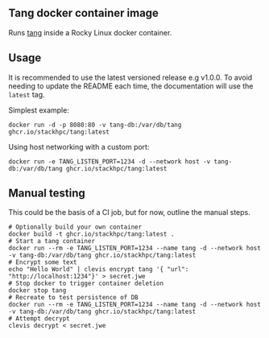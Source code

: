 ## Tang docker container image

Runs [tang](https://github.com/latchset/tang) inside a Rocky Linux docker container.

## Usage

It is recommended to use the latest versioned release e.g v1.0.0. To avoid needing to update the README
each time, the documentation will use the `latest` tag.

Simplest example:

```
docker run -d -p 8080:80 -v tang-db:/var/db/tang ghcr.io/stackhpc/tang:latest
```

Using host networking with a custom port:

```
docker run -e TANG_LISTEN_PORT=1234 -d --network host -v tang-db:/var/db/tang ghcr.io/stackhpc/tang:latest
```

## Manual testing

This could be the basis of a CI job, but for now, outline the manual steps.

```
# Optionally build your own container
docker build -t ghcr.io/stackhpc/tang:latest .
# Start a tang container
docker run --rm -e TANG_LISTEN_PORT=1234 --name tang -d --network host -v tang-db:/var/db/tang ghcr.io/stackhpc/tang:latest
# Encrypt some text
echo "Hello World" | clevis encrypt tang '{ "url": "http://localhost:1234"}' > secret.jwe
# Stop docker to trigger container deletion
docker stop tang
# Recreate to test persistence of DB
docker run --rm -e TANG_LISTEN_PORT=1234 --name tang -d --network host -v tang-db:/var/db/tang ghcr.io/stackhpc/tang:latest
# Attempt decrypt
clevis decrypt < secret.jwe
```

